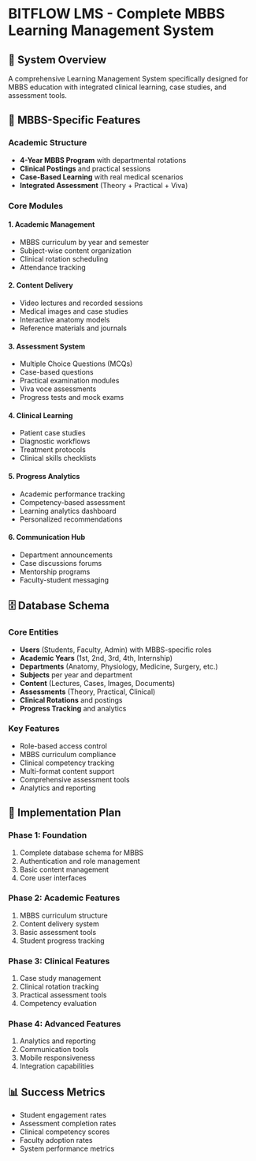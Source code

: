 # BITFLOW LMS - Complete MBBS Learning Management System

## 🎯 System Overview
A comprehensive Learning Management System specifically designed for MBBS education with integrated clinical learning, case studies, and assessment tools.

## 🏥 MBBS-Specific Features

### Academic Structure
- **4-Year MBBS Program** with departmental rotations
- **Clinical Postings** and practical sessions
- **Case-Based Learning** with real medical scenarios
- **Integrated Assessment** (Theory + Practical + Viva)

### Core Modules

#### 1. **Academic Management**
- MBBS curriculum by year and semester
- Subject-wise content organization
- Clinical rotation scheduling
- Attendance tracking

#### 2. **Content Delivery**
- Video lectures and recorded sessions
- Medical images and case studies
- Interactive anatomy models
- Reference materials and journals

#### 3. **Assessment System**
- Multiple Choice Questions (MCQs)
- Case-based questions
- Practical examination modules
- Viva voce assessments
- Progress tests and mock exams

#### 4. **Clinical Learning**
- Patient case studies
- Diagnostic workflows
- Treatment protocols
- Clinical skills checklists

#### 5. **Progress Analytics**
- Academic performance tracking
- Competency-based assessment
- Learning analytics dashboard
- Personalized recommendations

#### 6. **Communication Hub**
- Department announcements
- Case discussions forums
- Mentorship programs
- Faculty-student messaging

## 🗄️ Database Schema

### Core Entities
- **Users** (Students, Faculty, Admin) with MBBS-specific roles
- **Academic Years** (1st, 2nd, 3rd, 4th, Internship)
- **Departments** (Anatomy, Physiology, Medicine, Surgery, etc.)
- **Subjects** per year and department
- **Content** (Lectures, Cases, Images, Documents)
- **Assessments** (Theory, Practical, Clinical)
- **Clinical Rotations** and postings
- **Progress Tracking** and analytics

### Key Features
- Role-based access control
- MBBS curriculum compliance
- Clinical competency tracking
- Multi-format content support
- Comprehensive assessment tools
- Analytics and reporting

## 🚀 Implementation Plan

### Phase 1: Foundation
1. Complete database schema for MBBS
2. Authentication and role management
3. Basic content management
4. Core user interfaces

### Phase 2: Academic Features
1. MBBS curriculum structure
2. Content delivery system
3. Basic assessment tools
4. Student progress tracking

### Phase 3: Clinical Features
1. Case study management
2. Clinical rotation tracking
3. Practical assessment tools
4. Competency evaluation

### Phase 4: Advanced Features
1. Analytics and reporting
2. Communication tools
3. Mobile responsiveness
4. Integration capabilities

## 📊 Success Metrics
- Student engagement rates
- Assessment completion rates
- Clinical competency scores
- Faculty adoption rates
- System performance metrics